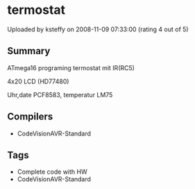 # termostat

Uploaded by ksteffy on 2008-11-09 07:33:00 (rating 4 out of 5)

## Summary

ATmega16 programing termostat mit IR(RC5)  

4x20 LCD (HD77480)  

Uhr,date PCF8583, temperatur LM75

## Compilers

- CodeVisionAVR-Standard

## Tags

- Complete code with HW
- CodeVisionAVR-Standard
